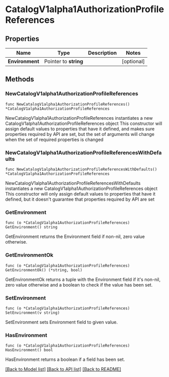 # CatalogV1alpha1AuthorizationProfileReferences

## Properties

Name | Type | Description | Notes
------------ | ------------- | ------------- | -------------
**Environment** | Pointer to **string** |  | [optional] 

## Methods

### NewCatalogV1alpha1AuthorizationProfileReferences

`func NewCatalogV1alpha1AuthorizationProfileReferences() *CatalogV1alpha1AuthorizationProfileReferences`

NewCatalogV1alpha1AuthorizationProfileReferences instantiates a new CatalogV1alpha1AuthorizationProfileReferences object
This constructor will assign default values to properties that have it defined,
and makes sure properties required by API are set, but the set of arguments
will change when the set of required properties is changed

### NewCatalogV1alpha1AuthorizationProfileReferencesWithDefaults

`func NewCatalogV1alpha1AuthorizationProfileReferencesWithDefaults() *CatalogV1alpha1AuthorizationProfileReferences`

NewCatalogV1alpha1AuthorizationProfileReferencesWithDefaults instantiates a new CatalogV1alpha1AuthorizationProfileReferences object
This constructor will only assign default values to properties that have it defined,
but it doesn't guarantee that properties required by API are set

### GetEnvironment

`func (o *CatalogV1alpha1AuthorizationProfileReferences) GetEnvironment() string`

GetEnvironment returns the Environment field if non-nil, zero value otherwise.

### GetEnvironmentOk

`func (o *CatalogV1alpha1AuthorizationProfileReferences) GetEnvironmentOk() (*string, bool)`

GetEnvironmentOk returns a tuple with the Environment field if it's non-nil, zero value otherwise
and a boolean to check if the value has been set.

### SetEnvironment

`func (o *CatalogV1alpha1AuthorizationProfileReferences) SetEnvironment(v string)`

SetEnvironment sets Environment field to given value.

### HasEnvironment

`func (o *CatalogV1alpha1AuthorizationProfileReferences) HasEnvironment() bool`

HasEnvironment returns a boolean if a field has been set.


[[Back to Model list]](../README.md#documentation-for-models) [[Back to API list]](../README.md#documentation-for-api-endpoints) [[Back to README]](../README.md)


